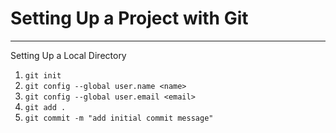 # Setting Up a Project with Git
-------------------------------------

Setting Up a Local Directory

1. `git init` 
2. `git config --global user.name <name>`
3. `git config --global user.email <email>`
4. `git add .`
5. `git commit -m "add initial commit message"`
